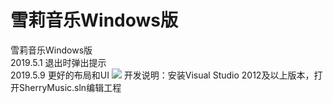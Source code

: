 # 雪莉音乐Windows版
雪莉音乐Windows版
<br>2019.5.1 退出时弹出提示
<br>2019.5.9 更好的布局和UI
<img src="http://blog.imsherry.cn/wp-content/uploads/2019/01/interface.png"></img>
开发说明：安装Visual Studio 2012及以上版本，打开SherryMusic.sln编辑工程

